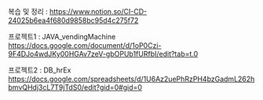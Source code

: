 복습 및 정리 : https://www.notion.so/CI-CD-24025b6ea4f680d9858bc95d4c275f72

프로젝트1 : JAVA_vendingMachine
https://docs.google.com/document/d/1oP0Czi-9F4DJo4wdJKy00HGAv7zeV-gbOPUb1fURfbI/edit?tab=t.0

프로젝트2 : DB_hrEx
https://docs.google.com/spreadsheets/d/1U6Az2uePhRzPH4bzGadmL262hbmvQHdj3cL7T9jTdS0/edit?gid=0#gid=0
